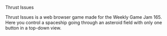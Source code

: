 Thrust Issues

Thrust Issues is a web browser game made for the Weekly Game Jam 165. Here you control a spaceship going through an asteroid field with only one button in a top-down view.
